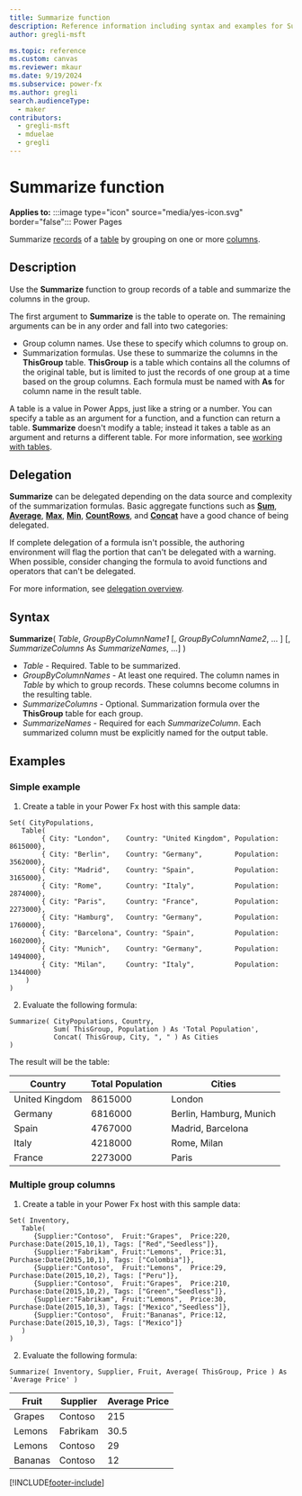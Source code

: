 ```yaml
---
title: Summarize function
description: Reference information including syntax and examples for Summarize function.
author: gregli-msft

ms.topic: reference
ms.custom: canvas
ms.reviewer: mkaur
ms.date: 9/19/2024
ms.subservice: power-fx
ms.author: gregli
search.audienceType:
  - maker
contributors:
  - gregli-msft
  - mduelae
  - gregli
---
```


# Summarize function

**Applies to:** :::image type="icon" source="media/yes-icon.svg" border="false"::: Power Pages

Summarize [records](/power-apps/maker/canvas-apps/working-with-tables#records) of a [table](/power-apps/maker/canvas-apps/working-with-tables) by grouping on one or more [columns](/power-apps/maker/canvas-apps/working-with-tables#columns).

## Description

Use the **Summarize** function to group records of a table and summarize the columns in the group.

The first argument to **Summarize** is the table to operate on. The remaining arguments can be in any order and fall into two categories:
- Group column names. Use these to specify which columns to group on.
- Summarization formulas. Use these to summarize the columns in the **ThisGroup** table. **ThisGroup** is a table which contains all the columns of the original table, but is limited to just the records of one group at a time based on the group columns. Each formula must be named with **As** for column name in the result table.

A table is a value in Power Apps, just like a string or a number. You can specify a table as an argument for a function, and a function can return a table. **Summarize** doesn't modify a table; instead it takes a table as an argument and returns a different table. For more information, see [working with tables](/power-apps/maker/canvas-apps/working-with-tables).

## Delegation

**Summarize** can be delegated depending on the data source and complexity of the summarization formulas. Basic aggregate functions such as [**Sum**](function-aggregates), [**Average**](function-aggregates), [**Max**](function-aggregates), [**Min**](function-aggregates), [**CountRows**](function-table-counts), and [**Concat**](function-concatenate) have a good chance of being delegated. 

If complete delegation of a formula isn't possible, the authoring environment will flag the portion that can't be delegated with a warning. When possible, consider changing the formula to avoid functions and operators that can't be delegated. 

For more information, see [delegation overview](/power-apps/maker/canvas-apps/delegation-overview).

## Syntax

**Summarize**( _Table_, _GroupByColumnName1_ [, _GroupByColumnName2_, ... ] [, _SummarizeColumns_ As _SummarizeNames_, ...] )

- _Table_ - Required. Table to be summarized.
- _GroupByColumnNames_ - At least one required. The column names in _Table_ by which to group records. These columns become columns in the resulting table.
- _SummarizeColumns_ - Optional. Summarization formula over the **ThisGroup** table for each group.
- _SummarizeNames_ - Required for each _SummarizeColumn_. Each summarized column must be explicitly named for the output table.

## Examples

### Simple example

1. Create a table in your Power Fx host with this sample data:

```power-fx
Set( CityPopulations, 
   Table(
        { City: "London",    Country: "United Kingdom", Population: 8615000},
        { City: "Berlin",    Country: "Germany",        Population: 3562000},
        { City: "Madrid",    Country: "Spain",          Population: 3165000},
        { City: "Rome",      Country: "Italy",          Population: 2874000},
        { City: "Paris",     Country: "France",         Population: 2273000},
        { City: "Hamburg",   Country: "Germany",        Population: 1760000},
        { City: "Barcelona", Country: "Spain",          Population: 1602000},
        { City: "Munich",    Country: "Germany",        Population: 1494000},
        { City: "Milan",     Country: "Italy",          Population: 1344000}
    )
)
```

2. Evaluate the following formula:

```power-fx
Summarize( CityPopulations, Country,
           Sum( ThisGroup, Population ) As 'Total Population',
           Concat( ThisGroup, City, ", " ) As Cities 
)
```

The result will be the table:

| Country | Total Population | Cities |
|---------|------------------|--------|
| United Kingdom | 8615000 | London |
| Germany | 6816000 | Berlin, Hamburg, Munich |
| Spain | 4767000 | Madrid, Barcelona | 
| Italy | 4218000 | Rome, Milan |
| France | 2273000 | Paris |

### Multiple group columns

1. Create a table in your Power Fx host with this sample data:

```power-fx
Set( Inventory, 
   Table(
      {Supplier:"Contoso",  Fruit:"Grapes",  Price:220, Purchase:Date(2015,10,1), Tags: ["Red","Seedless"]},
      {Supplier:"Fabrikam", Fruit:"Lemons",  Price:31,  Purchase:Date(2015,10,1), Tags: ["Colombia"]},
      {Supplier:"Contoso",  Fruit:"Lemons",  Price:29,  Purchase:Date(2015,10,2), Tags: ["Peru"]},
      {Supplier:"Contoso",  Fruit:"Grapes",  Price:210, Purchase:Date(2015,10,2), Tags: ["Green","Seedless"]},
      {Supplier:"Fabrikam", Fruit:"Lemons",  Price:30,  Purchase:Date(2015,10,3), Tags: ["Mexico","Seedless"]},
      {Supplier:"Contoso",  Fruit:"Bananas", Price:12,  Purchase:Date(2015,10,3), Tags: ["Mexico"]}
   )
)
```

2. Evaluate the following formula:

```power-fx
Summarize( Inventory, Supplier, Fruit, Average( ThisGroup, Price ) As 'Average Price' )
```

| Fruit   | Supplier  | Average Price |
|---------|-----------|---------------|
| Grapes  | Contoso   | 215           |
| Lemons  | Fabrikam  | 30.5          |
| Lemons  | Contoso   | 29            |
| Bananas | Contoso   | 12            |

[!INCLUDE[footer-include](../../includes/footer-banner.md)]
